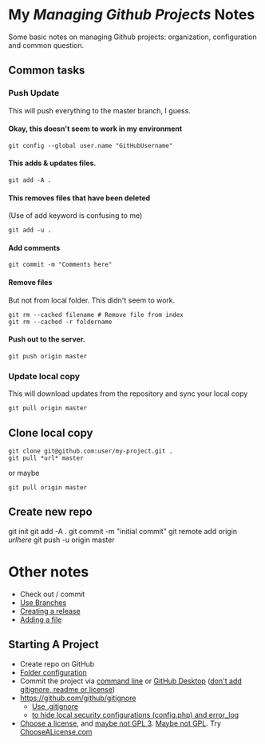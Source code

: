 # My *Managing Github Projects* Notes
Some basic notes on managing Github projects: organization, configuration and common question.

## Common tasks

### Push Update
This will push everything to the master branch, I guess.

#### Okay, this doesn't seem to work in my environment
```
git config --global user.name "GitHubUsername"
```

#### This adds & updates files.
```
git add -A .
```

#### This removes files that have been deleted
(Use of add keyword is confusing to me)
```
git add -u .
```

#### Add comments
```
git commit -m "Comments here"
```

#### Remove files
But not from local folder. This didn't seem to work.
```
git rm --cached filename # Remove file from index
git rm --cached -r foldername
```

#### Push out to the server.
```
git push origin master
```

### Update local copy
This will download updates from the repository and sync your local copy

```git pull origin master```


## Clone local copy
```
git clone git@github.com:user/my-project.git .
git pull *url* master
```
or maybe
```
git pull origin master
```

## Create new repo
git init
git add -A .
git commit -m "initial commit"
git remote add origin _urlhere_
git push -u origin master


# Other notes

* Check out / commit
* [Use Branches](https://thenewstack.io/dont-mess-with-the-master-working-with-branches-in-git-and-github/)
* [Creating a release](https://help.github.com/articles/creating-releases/)
* [Adding a file](https://help.github.com/articles/adding-a-file-to-a-repository-using-the-command-line/)

## Starting A Project
* Create repo on GitHub
* [Folder configuration](https://github.com/kriasoft/Folder-Structure-Conventions)
* Commit the project via [command line](https://help.github.com/articles/adding-an-existing-project-to-github-using-the-command-line/) or [GitHub Desktop](https://help.github.com/articles/adding-an-existing-project-to-github-using-the-command-line/) ([don't add gitignore, readme or license](https://help.github.com/articles/adding-an-existing-project-to-github-using-the-command-line/))
* https://github.com/github/gitignore
  * [Use .gitignore](https://git-scm.com/docs/gitignore)
  * [to hide local security configurations (config.php) and error_log](https://stackoverflow.com/a/3319626)
* [Choose a license](https://help.github.com/articles/licensing-a-repository/), and [maybe not GPL 3](https://www.cnet.com/news/torvalds-no-gpl-3-for-linux/). [Maybe not GPL](http://lucumr.pocoo.org/2009/2/12/are-you-sure-you-want-to-use-gpl/). Try [ChooseALicense.com](https://choosealicense.com/)
